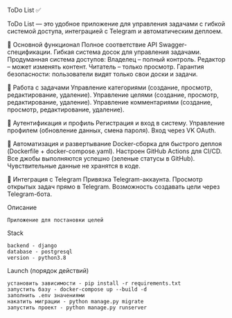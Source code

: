 ToDo List ✅

ToDo List — это удобное приложение для управления задачами с гибкой системой доступа, интеграцией с Telegram и автоматическим деплоем.

🚀 Основной функционал
Полное соответствие API Swagger-спецификации.
Гибкая система досок для управления задачами.
Продуманная система доступов:
    Владелец – полный контроль.
    Редактор – может изменять контент.
    Читатель – только просмотр.
Гарантия безопасности: пользователи видят только свои доски и задачи.

📝 Работа с задачами
Управление категориями (создание, просмотр, редактирование, удаление).
Управление целями (создание, просмотр, редактирование, удаление).
Управление комментариями (создание, просмотр, редактирование, удаление).

🔐 Аутентификация и профиль
Регистрация и вход в систему.
Управление профилем (обновление данных, смена пароля).
Вход через VK OAuth.

🔄 Автоматизация и развертывание
Docker-сборка для быстрого деплоя (Dockerfile + docker-compose.yaml).
Настроен GitHub Actions для CI/CD.
Все джобы выполняются успешно (зеленые статусы в GitHub).
Чувствительные данные не хранятся в коде.

🤖 Интеграция с Telegram
Привязка Telegram-аккаунта.
Просмотр открытых задач прямо в Telegram.
Возможность создавать цели через Telegram-бота.

Описание
    
    Приложение для постановки целей

Stack
    
    backend - django
    database - postgresql
    version - python3.8

Launch (порядок действий)

    установить зависимости - pip install -r requirements.txt
    запустить базу - docker-compose up --build -d
    заполнить .env значениями
    накатить миграции - python manage.py migrate
    запустить проект - python manage.py runserver
